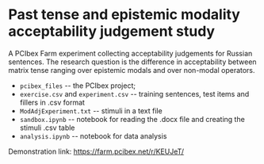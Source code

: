 # Past tense and epistemic modality acceptability judgement study

A PCIbex Farm experiment collecting acceptability judgements for Russian sentences. The research question is the difference in acceptability between matrix tense ranging over epistemic modals and over non-modal operators.

- `pcibex_files` -- the PCIbex project;
- `exercise.csv` and `experiment.csv` -- training sentences, test items and fillers in .csv format 
- `ModAdjExperiment.txt` -- stimuli in a text file
- `sandbox.ipynb` -- notebook for reading the .docx file and creating the stimuli .csv table
- `analysis.ipynb` -- notebook for data analysis

Demonstration link: https://farm.pcibex.net/r/KEUJeT/

